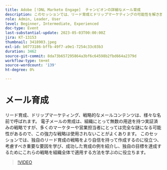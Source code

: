 ```yaml
---
title: Adobe [!DNL Marketo Engage]  チャンピオンの詳細なメール育成
description: このセッションでは、リード育成とドリップマーケティングの可能性を解き放ちます。効果的な戦略を作成するための主な要因を学び、成功する例を見つけ、独自の目標を達成するために組織全体でこれらのテクニックを適用する方法を見つけましょう。
role: Admin, Leader, User
level: Beginner, Intermediate, Experienced
doc-type: Event
last-substantial-update: 2023-05-03T00:00:00Z
jira: KT-13153
thumbnail: 3418903.jpeg
exl-id: b0773186-bffb-49f7-a9e1-7254c33c03b3
duration: 3462
source-git-commit: 8da73b657295864a3bf6c64598b2fbd664a2379d
workflow-type: tm+mt
source-wordcount: '139'
ht-degree: 0%

---
```


# メール育成

リード育成、ドリップマーケティング、戦略的なメールコンテンツは、様々な名前で呼ばれます。 電子メールの育成は、組織にとって無数の用途を持つ実証済みの戦略ですが、多くのマーケターや営業担当者にとっては完全な謎になる可能性があるので、この強力な戦略は使用されないことがよくあります。 このセッションでは、独自のリード育成の戦略をより自信を持って作成するのに役立つ、考慮すべき重要な要因を学び、成功した育成の例を紹介し、独自の目標を達成するためにこれらの戦略を組織全体で適用する方法を学ぶのに役立ちます。

>[!VIDEO](https://video.tv.adobe.com/v/3418903/?learn=on)
